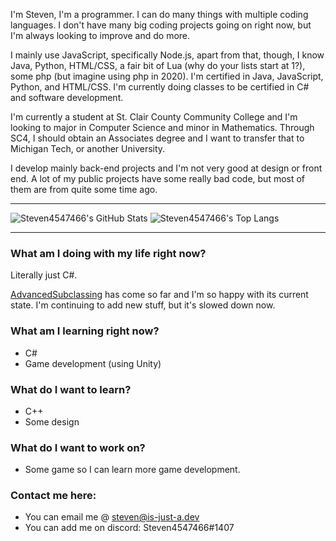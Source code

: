 

I'm Steven, I'm a programmer. I can do many things with multiple coding languages. I don't have many big coding projects going on right now, but I'm always looking to improve and do more.

I mainly use JavaScript, specifically Node.js, apart from that, though, I know Java, Python, HTML/CSS, a fair bit of Lua (why do your lists start at 1?), some php (but imagine using php in 2020). I'm certified in Java, JavaScript, Python, and HTML/CSS. I'm currently doing classes to be certified in C# and software development.

I'm currently a student at St. Clair County Community College and I'm looking to major in Computer Science and minor in Mathematics. Through SC4, I should obtain an Associates degree and I want to transfer that to Michigan Tech, or another University.

I develop mainly back-end projects and I'm not very good at design or front end. A lot of my public projects have some really bad code, but most of them are from quite some time ago.

---

<img alt="Steven4547466's GitHub Stats" src="https://github-readme-stats.vercel.app/api?username=steven4547466&show_icons=true&theme=radical">

<img alt="Steven4547466's Top Langs" src="https://github-readme-stats.vercel.app/api/top-langs/?username=steven4547466&theme=radical&layout=compact">

---

### What am I doing with my life right now?

Literally just C#.

[AdvancedSubclassing](https://github.com/steven4547466/AdvancedSubclassing) has come so far and I'm so happy with its current state. I'm continuing to add new stuff, but it's slowed down now.

<!--START_SECTION:waka-->
<!--END_SECTION:waka-->

### What am I learning right now?

- C#
- Game development (using Unity)

### What do I want to learn?

- C++
- Some design
 
### What do I want to work on?

- Some game so I can learn more game development.

### Contact me here:

- You can email me @ steven@is-just-a.dev
- You can add me on discord: Steven4547466#1407
